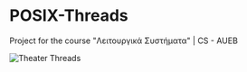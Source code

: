 # POSIX-Threads
Project for the course "Λειτουργικά Συστήματα" | CS - AUEB

![Theater Threads](https://github.com/paraskevasleivadaros/POSIX-Threads/blob/master/Theater%20%20-%20UML%20Diagram/Theater%20Threads.png)
